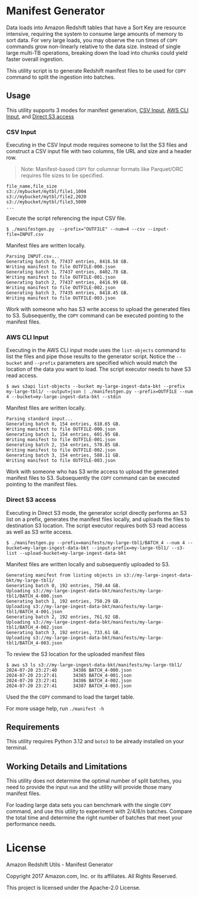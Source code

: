 # Manifest Generator

Data loads into Amazon Redshift tables that have a Sort Key are resource intensive, requiring the system to consume large amounts of memory to sort data. For very large loads, you may observe the run times of `COPY` commands grow non-linearly relative to the data size. Instead of single large multi-TB operations, breaking down the load into chunks could yield faster overall ingestion.

This utility script is to generate Redshift manifest files to be used for `COPY` command to split the ingestion into batches.

## Usage

This utility supports 3 modes for manifest generation, [CSV Input](#csv-input), [AWS CLI Input](#aws-cli-input), and [Direct S3 access](#direct-s3-access)

### CSV Input

Executing in the CSV Input mode requires someone to list the S3 files and construct a CSV input file with two columns, file URL and size and a header row. 

> Note: Manifest-based `COPY` for columnar formats like Parquet/ORC requires file sizes to be specified.

```csv
file_name,file_size
s3://mybucket/mytbl/file1,1004
s3://mybucket/mytbl/file2,2020
s3://mybucket/mytbl/file3,5000
...
```

Execute the script referencing the input CSV file.

```
$ ./manifestgen.py  --prefix="OUTFILE" --num=4 --csv --input-file=INPUT.csv
```

Manifest files are written locally.  

```
Parsing INPUT.csv...
Generating batch 0, 77437 entries, 8416.58 GB.
Writing manifest to file OUTFILE-000.json
Generating batch 1, 77437 entries, 8402.78 GB.
Writing manifest to file OUTFILE-001.json
Generating batch 2, 77437 entries, 8416.99 GB.
Writing manifest to file OUTFILE-002.json
Generating batch 3, 77435 entries, 8418.45 GB.
Writing manifest to file OUTFILE-003.json
```

Work with someone who has S3 write access to upload the generated files to S3. Subsequently, the `COPY` command can be executed pointing to the manifest files.

### AWS CLI Input

Executing in the AWS CLI input mode uses the `list-objects` command to list the files and pipe those results to the generator script. Notice the `--bucket` and `--prefix` parameters are specified which would match the location of the data you want to load.  The script executor needs to have S3 read access. 

```
$ aws s3api list-objects --bucket my-large-ingest-data-bkt --prefix my-large-tbl1/ --output=json | ./manifestgen.py --prefix=OUTFILE --num 4 --bucket=my-large-ingest-data-bkt --stdin
```

Manifest files are written locally.  
 
```
Parsing standard input...
Generating batch 0, 154 entries, 618.65 GB.
Writing manifest to file OUTFILE-000.json
Generating batch 1, 154 entries, 601.95 GB.
Writing manifest to file OUTFILE-001.json
Generating batch 2, 154 entries, 578.85 GB.
Writing manifest to file OUTFILE-002.json
Generating batch 3, 154 entries, 588.11 GB.
Writing manifest to file OUTFILE-003.json
```

Work with someone who has S3 write access to upload the generated manifest files to S3. Subsequently the `COPY` command can be executed pointing to the manifest files.

### Direct S3 access

Executing in Direct S3 mode, the generator script directly performs an S3 list on a prefix, generates the manifest files locally, and uploads the files to destination S3 location. The script executor requires both S3 read access as well as S3 write access. 

```
$ ./manifestgen.py --prefix=manifests/my-large-tbl1/BATCH_4 --num 4 --bucket=my-large-ingest-data-bkt --input-prefix=my-large-tbl1/ --s3-list --upload-bucket=my-large-ingest-data-bkt
```

Manifest files are written locally and subsequently uploaded to S3. 

```
Generating manifest from listing objects in s3://my-large-ingest-data-bkt/my-large-tbl1/
Generating batch 0, 192 entries, 750.44 GB.
Uploading s3://my-large-ingest-data-bkt/manifests/my-large-tbl1/BATCH_4-000.json
Generating batch 1, 192 entries, 750.29 GB.
Uploading s3://my-large-ingest-data-bkt/manifests/my-large-tbl1/BATCH_4-001.json
Generating batch 2, 192 entries, 761.92 GB.
Uploading s3://my-large-ingest-data-bkt/manifests/my-large-tbl1/BATCH_4-002.json
Generating batch 3, 192 entries, 733.61 GB.
Uploading s3://my-large-ingest-data-bkt/manifests/my-large-tbl1/BATCH_4-003.json
```

To review the S3 location for the uploaded manifest files

```
$ aws s3 ls s3://my-large-ingest-data-bkt/manifests/my-large-tbl1/
2024-07-20 23:27:40      34386 BATCH_4-000.json
2024-07-20 23:27:41      34385 BATCH_4-001.json
2024-07-20 23:27:41      34386 BATCH_4-002.json
2024-07-20 23:27:41      34387 BATCH_4-003.json
```

Used the the `COPY` command to load the target table.

For more usage help, run `./manifest -h`

## Requirements

This utility requires Python 3.12 and `boto3` to be already installed on your terminal.

## Working Details and Limitations 

This utility does not determine the optimal number of split batches, you need to provide the input `num` and the utility will provide those many manifest files.

For loading large data sets you can benchmark with the single `COPY` command, and use this utility to experiment with 2/4/8/n batches. Compare the total time and determine the right number of batches that meet your performance needs.
 
# License

Amazon Redshift Utils - Manifest Generator

Copyright 2017 Amazon.com, Inc. or its affiliates. All Rights Reserved.

This project is licensed under the Apache-2.0 License.
